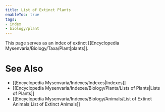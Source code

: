 ```yaml
---
title: List of Extinct Plants
enableToc: true
tags:
- index
- biology/plant
---
```


This page serves as an index of extinct [[Encyclopedia Mysenvaria/Biology/Taxa/Plant|plants]].
# See Also
- [[Encyclopedia Mysenvaria/Indexes/Indexes|Indexes]]
- [[Encyclopedia Mysenvaria/Indexes/Biology/Plants/Lists of Plants|Lists of Plants]]
- [[Encyclopedia Mysenvaria/Indexes/Biology/Animals/List of Extinct Animals|List of Extinct Animals]]